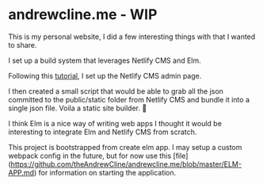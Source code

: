 # andrewcline.me - WIP
This is my personal website, I did a few interesting things with that I wanted to share.

I set up a build system that leverages Netlify CMS and Elm.

Following this [tutorial](https://www.netlifycms.org/docs/add-to-your-site/), I set up the Netlify CMS admin page.

I then created a small script that would be able to grab all the json committed to the public/static folder from Netlify CMS and bundle it into a single json file.
Voila a static site builder. :tada:

I think Elm is a nice way of writing web apps
I thought it would be interesting to integrate Elm and Netlify CMS from scratch.

This project is bootstrapped from create elm app. 
I may setup a custom webpack config in the future,
but for now use this [file] (https://github.com/theAndrewCline/andrewcline.me/blob/master/ELM-APP.md) for information on starting the application.

